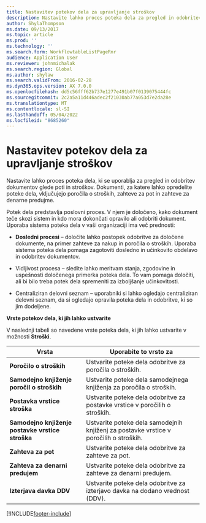 ```yaml
---
title: Nastavitev potekov dela za upravljanje stroškov
description: Nastavite lahko proces poteka dela za pregled in odobritev dokumentov glede poti in stroškov.
author: ShylaThompson
ms.date: 09/13/2017
ms.topic: article
ms.prod: ''
ms.technology: ''
ms.search.form: WorkflowtableListPageRnr
audience: Application User
ms.reviewer: johnmichalak
ms.search.region: Global
ms.author: shylaw
ms.search.validFrom: 2016-02-28
ms.dyn365.ops.version: AX 7.0.0
ms.openlocfilehash: dd5c56fff62b737e1277e491b07f0139075444fc
ms.sourcegitcommit: 2c2a5a11d446adec2f21030ab77a053d7e2da28e
ms.translationtype: MT
ms.contentlocale: sl-SI
ms.lasthandoff: 05/04/2022
ms.locfileid: "8685260"
---
```

# <a name="set-up-expense-management-workflows"></a>Nastavitev potekov dela za upravljanje stroškov

Nastavite lahko proces poteka dela, ki se uporablja za pregled in odobritev dokumentov glede poti in stroškov. Dokumenti, za katere lahko opredelite poteke dela, vključujejo poročila o stroških, zahteve za pot in zahteve za denarne predujme.

Potek dela predstavlja poslovni proces. V njem je določeno, kako dokument teče skozi sistem in kdo mora dokončati opravilo ali odobriti dokument. Uporaba sistema poteka dela v vaši organizaciji ima več prednosti:

-   **Dosledni procesi** – določite lahko postopek odobritve za določene dokumente, na primer zahteve za nakup in poročila o stroških. Uporaba sistema poteka dela pomaga zagotoviti dosledno in učinkovito obdelavo in odobritev dokumentov.

-   Vidljivost procesa – sledite lahko meritvam stanja, zgodovine in uspešnosti določenega primerka poteka dela. To vam pomaga določiti, ali bi bilo treba potek dela spremeniti za izboljšanje učinkovitosti.

-   Centraliziran delovni seznam – uporabniki si lahko ogledajo centraliziran delovni seznam, da si ogledajo opravila poteka dela in odobritve, ki so jim dodeljene. 

**Vrste potekov dela, ki jih lahko ustvarite**

V naslednji tabeli so navedene vrste poteka dela, ki jih lahko ustvarite v možnosti **Stroški**.


|              <strong>Vrsta </strong>              |                   <strong>Uporabite to vrsto za</strong>                   |
|-------------------------------------------------|-----------------------------------------------------------------------|
|         <strong>Poročilo o stroških</strong>         |            Ustvarite poteke dela odobritve za poročila o stroških.             |
|  <strong>Samodejno knjiženje poročil o stroških</strong>   |        Ustvarite poteke dela samodejnega knjiženja za poročila o stroških.        |
|       <strong>Postavka vrstice stroška</strong>        |     Ustvarite poteke dela odobritve za postavke vrstice v poročilih o stroških.      |
| <strong>Samodejno knjiženje postavke vrstice stroška</strong> | Ustvarite poteke dela samodejnih knjiženj za postavke vrstice v poročilih o stroških. |
|       <strong>Zahteva za pot</strong>       |          Ustvarite poteke dela odobritve za zahteve za pot.           |
|      <strong>Zahteva za denarni predujem</strong>      |         Ustvarite poteke dela odobritve za zahteve za denarni predujem.          |
|        <strong>Izterjava davka DDV</strong>        | Ustvarite poteke dela odobritve za izterjavo davka na dodano vrednost (DDV).  |



[!INCLUDE[footer-include](../includes/footer-banner.md)]